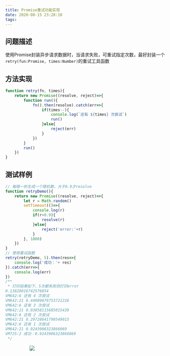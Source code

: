 ```yaml
---
title: Promise重试功能实现
date: 2020-08-15 23:28:10
tags:
---
```

## 问题描述

使用Promise封装异步请求数据时，当请求失败，可重试指定次数，最好封装一个`retry(fun:Promise, times:Number)`的重试工具函数

## 方法实现

```javascript
function retry(fn, times){
    return new Promise((resolve, reject)=>{
        function run(){
            fn().then(resolve).catch(err=>{
                if(times--){
                    console.log(`还有 ${times} 次尝试`)
                    run()
                }else{
                    reject(err)
                }
            })
        }
        run()
    })
}
```

## 测试样例

```javascript
// 每隔一秒生成一个随机数，大于0.9才resolve
function retryDemo(){
    return new Promise((resolve, reject)=>{
        let r = Math.random()
        setTimeout(()=>{
            console.log(r)
            if(r>0.9){
                resolve(r)
            }else{
                reject('error:'+r)
            }
        }, 1000)
    })
}
// 使用重试函数
retry(retryDemo, 5).then(res=>{
    console.log('成功：'+ res)
}).catch(err=>{
    console.log(err)
})
/**
 * 打印结果如下，5次都失败则打印error
0.13828016742576854
VM642:6 还有 4 次尝试
VM642:21 0.44909079753721226
VM642:6 还有 3 次尝试
VM642:21 0.03058115685015439
VM642:6 还有 2 次尝试
VM642:21 0.29728641790549015
VM642:6 还有 1 次尝试
VM642:21 0.9243906323866069
VM725:2 成功：0.9243906323866069
 */
```

<div style="width:70%;margin:auto">
<img src='http://muchstudy.com/2020/04/04/%E8%81%8A%E8%81%8A%E4%B8%80%E7%BA%BF%E5%BC%80%E5%8F%91%E7%9A%84%E5%9F%BA%E6%9C%AC%E7%B4%A0%E5%85%BB/%E5%85%AC%E4%BC%97%E5%8F%B7%E4%BA%8C%E7%BB%B4%E7%A0%81.gif'>
</div>
